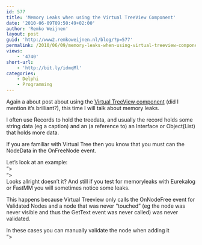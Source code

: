 ```yaml
---
id: 577
title: 'Memory Leaks when using the Virtual TreeView Component'
date: '2010-06-09T09:50:49+02:00'
author: 'Remko Weijnen'
layout: post
guid: 'http://www2.remkoweijnen.nl/blog/?p=577'
permalink: /2010/06/09/memory-leaks-when-using-virtual-treeview-component/
views:
    - '4740'
short-url:
    - 'http://bit.ly/idmqMl'
categories:
    - Delphi
    - Programming
---
```


Again a about post about using the [Virtual TreeView component](http://www.soft-gems.net/index.php?option=com_content&task=view&id=12&Itemid=33) (did I mention it’s brilliant?), this time I will talk about memory leaks.

I often use Records to hold the treedata, and usually the record holds some string data (eg a caption) and an (a reference to) an Interface or Object(List) that holds more data.

If you are familiar with Virtual Tree then you know that you must can the NodeData in the OnFreeNode event.

Let’s look at an example:  
“&gt;  
“&gt;  
Looks allright doesn’t it? And still if you test for memoryleaks with Eurekalog or FastMM you will sometimes notice some leaks.

This happens because Virtual Treeview only calls the OnNodeFree event for Validated Nodes and a node that was never “touched” (eg the node was never visible and thus the GetText event was never called) was never validated.

In these cases you can manually validate the node when adding it  
“&gt;